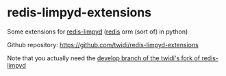 redis-limpyd-extensions
=======================

Some extensions for [redis-limpyd][] ([redis][] orm (sort of) in python)

Github repository: <https://github.com/twidi/redis-limpyd-extensions>

Note that you actually need the [develop branch of the twidi's fork of redis-limpyd][twidi-limpyd]

[redis-limpyd-extensions]: https://github.com/twidi/redis-limpyd-extensions
[redis]: http://redis.io
[redis-limpyd]: https://github.com/yohanboniface/redis-limpyd
[twidi-limpyd]: https://github.com/twidi/redis-limpyd/tree/develop

